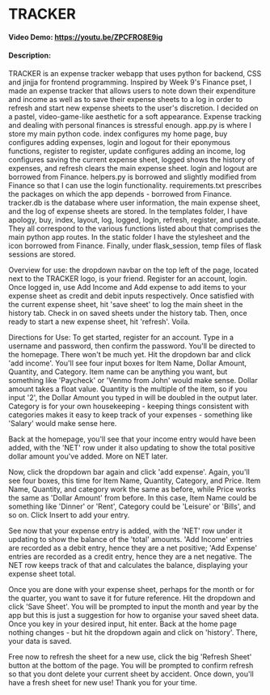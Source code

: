 # TRACKER
#### Video Demo:  https://youtu.be/ZPCFRO8E9ig
#### Description:
TRACKER is an expense tracker webapp that uses python for backend, CSS and jinjja for frontend programming. Inspired by Week 9's Finance pset, I made an expense tracker that allows users to note down their expenditure and income as well as to save their expense sheets to a log in order to refresh and start new expense sheets to the user's discretion. I decided on a pastel, video-game-like aesthetic for a soft appearance. Expense tracking and dealing with personal finances is stressful enough. app.py is where I store my main python code. index configures my home page, buy configures adding expenses, login and logout for their eponymous functions, register to register, update configures adding an income, log configures saving the current expense sheet, logged shows the history of expenses, and refresh clears the main expense sheet. login and logout are borrowed from Finance. helpers.py is borrowed and slightly modified from Finance so that I can use the login functionality. requirements.txt prescribes the packages on which the app depends - borrowed from Finance. tracker.db is the database where user information, the main expense sheet, and the log of expense sheets are stored. In the templates folder, I have apology, buy, index, layout, log, logged, login, refresh, register, and update. They all correspond to the various functions listed about that comprises the main python app routes. In the static folder I have the stylesheet and the icon borrowed from Finance. Finally, under flask_session, temp files of flask sessions are stored.

Overview for use: the dropdown navbar on the top left of the page, located next to the TRACKER logo, is your friend. Register for an account, login. Once logged in, use Add Income and Add expense to add items to your expense sheet as credit and debit inputs respectively. Once satisfied with the current expense sheet, hit 'save sheet' to log the main sheet in the history tab. Check in on saved sheets under the history tab. Then, once ready to start a new expense sheet, hit 'refresh'. Voila.

Directions for Use: To get started, register for an account. Type in a username and password, then confirm the password. You'll be directed to the homepage. There won't be much yet. Hit the dropdown bar and click 'add income'. You'll see four input boxes for Item Name, Dollar Amount, Quantity, and Category. Item name can be anything you want, but something like 'Paycheck' or 'Venmo from John' would make sense. Dollar amount takes a float value. Quantity is the multiple of the item, so if you input '2', the Dollar Amount you typed in will be doubled in the output later. Category is for your own housekeeping - keeping things consistent with categories makes it easy to keep track of your expenses - something like 'Salary' would make sense here.

Back at the homepage, you'll see that your income entry would have been added, with the 'NET' row under it also updating to show the total positive dollar amount you've added. More on NET later.

Now, click the dropdown bar again and click 'add expense'. Again, you'll see four boxes, this time for Item Name, Quantity, Category, and Price. Item Name, Quantity, and category work the same as before, while Price works the same as 'Dollar Amount' from before. In this case, Item Name could be something like 'Dinner' or 'Rent', Category could be 'Leisure' or 'Bills', and so on. Click Insert to add your entry.

See now that your expense entry is added, with the 'NET' row under it updating to show the balance of the 'total' amounts. 'Add Income' entries are recorded as a debit entry, hence they are a net positive; 'Add Expense' entries are recorded as a credit entry, hence they are a net negative. The NET row keeps track of that and calculates the balance, displaying your expense sheet total.

Once you are done with your expense sheet, perhaps for the month or for the quarter, you want to save it for future reference. Hit the dropdown and click 'Save Sheet'. You will be prompted to input the month and year by the app but this is just a suggestion for how to organise your saved sheet data. Once you key in your desired input, hit enter. Back at the home page nothing changes - but hit the dropdown again and click on 'history'. There, your data is saved.

Free now to refresh the sheet for a new use, click the big 'Refresh Sheet' button at the bottom of the page. You will be prompted to confirm refresh so that you dont delete your current sheet by accident. Once down, you'll have a fresh sheet for new use! Thank you for your time.